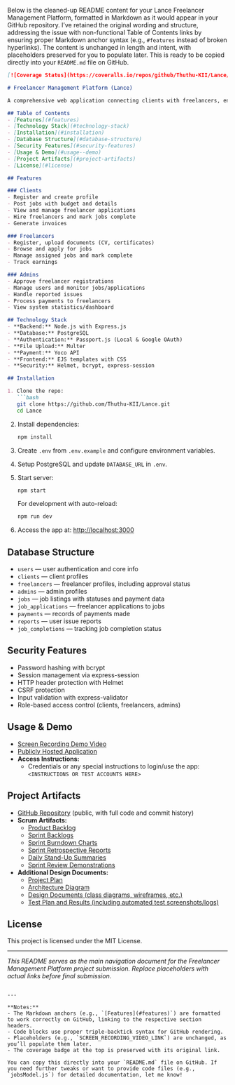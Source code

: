 Below is the cleaned-up README content for your Lance Freelancer Management Platform, formatted in Markdown as it would appear in your GitHub repository. I’ve retained the original wording and structure, addressing the issue with non-functional Table of Contents links by ensuring proper Markdown anchor syntax (e.g., `#features` instead of broken hyperlinks). The content is unchanged in length and intent, with placeholders preserved for you to populate later. This is ready to be copied directly into your `README.md` file on GitHub.

```markdown
[![Coverage Status](https://coveralls.io/repos/github/Thuthu-KII/Lance/badge.svg?branch=lance)](https://coveralls.io/github/Thuthu-KII/Lance?branch=lance)

# Freelancer Management Platform (Lance)

A comprehensive web application connecting clients with freelancers, enabling job posting, application, management, and payments with admin oversight.

## Table of Contents
- [Features](#features)
- [Technology Stack](#technology-stack)
- [Installation](#installation)
- [Database Structure](#database-structure)
- [Security Features](#security-features)
- [Usage & Demo](#usage--demo)
- [Project Artifacts](#project-artifacts)
- [License](#license)

## Features

### Clients
- Register and create profile
- Post jobs with budget and details
- View and manage freelancer applications
- Hire freelancers and mark jobs complete
- Generate invoices

### Freelancers
- Register, upload documents (CV, certificates)
- Browse and apply for jobs
- Manage assigned jobs and mark complete
- Track earnings

### Admins
- Approve freelancer registrations
- Manage users and monitor jobs/applications
- Handle reported issues
- Process payments to freelancers
- View system statistics/dashboard

## Technology Stack
- **Backend:** Node.js with Express.js
- **Database:** PostgreSQL
- **Authentication:** Passport.js (Local & Google OAuth)
- **File Upload:** Multer
- **Payment:** Yoco API
- **Frontend:** EJS templates with CSS
- **Security:** Helmet, bcrypt, express-session

## Installation

1. Clone the repo:
   ```bash
   git clone https://github.com/Thuthu-KII/Lance.git
   cd Lance
   ```

2. Install dependencies:
   ```bash
   npm install
   ```

3. Create `.env` from `.env.example` and configure environment variables.

4. Setup PostgreSQL and update `DATABASE_URL` in `.env`.

5. Start server:
   ```bash
   npm start
   ```

   For development with auto-reload:
   ```bash
   npm run dev
   ```

6. Access the app at: [http://localhost:3000](http://localhost:3000)

## Database Structure

- `users` — user authentication and core info
- `clients` — client profiles
- `freelancers` — freelancer profiles, including approval status
- `admins` — admin profiles
- `jobs` — job listings with statuses and payment data
- `job_applications` — freelancer applications to jobs
- `payments` — records of payments made
- `reports` — user issue reports
- `job_completions` — tracking job completion status

## Security Features

- Password hashing with bcrypt
- Session management via express-session
- HTTP header protection with Helmet
- CSRF protection
- Input validation with express-validator
- Role-based access control (clients, freelancers, admins)

## Usage & Demo

- [Screen Recording Demo Video](SCREEN_RECORDING_VIDEO_LINK)
- [Publicly Hosted Application](DEPLOYED_APP_LINK)
- **Access Instructions:**
  - Credentials or any special instructions to login/use the app: `<INSTRUCTIONS OR TEST ACCOUNTS HERE>`

## Project Artifacts

- [GitHub Repository](https://github.com/Thuthu-KII/Lance) (public, with full code and commit history)
- **Scrum Artifacts:**
  - [Product Backlog](PRODUCT_BACKLOG_LINK)
  - [Sprint Backlogs](SPRINT_BACKLOGS_LINK)
  - [Sprint Burndown Charts](BURNDOWN_CHARTS_LINK)
  - [Sprint Retrospective Reports](RETROSPECTIVE_REPORTS_LINK)
  - [Daily Stand-Up Summaries](DAILY_STANDUP_SUMMARIES_LINK)
  - [Sprint Review Demonstrations](SPRINT_REVIEW_LINKS_OR_VIDEOS)
- **Additional Design Documents:**
  - [Project Plan](PROJECT_PLAN_LINK)
  - [Architecture Diagram](ARCHITECTURE_DIAGRAM_LINK)
  - [Design Documents (class diagrams, wireframes, etc.)](DESIGN_DOCS_LINK)
  - [Test Plan and Results (including automated test screenshots/logs)](TEST_PLAN_AND_RESULTS_LINK)

## License

This project is licensed under the MIT License.

---

*This README serves as the main navigation document for the Freelancer Management Platform project submission. Replace placeholders with actual links before final submission.*
```

---

**Notes:**
- The Markdown anchors (e.g., `[Features](#features)`) are formatted to work correctly on GitHub, linking to the respective section headers.
- Code blocks use proper triple-backtick syntax for GitHub rendering.
- Placeholders (e.g., `SCREEN_RECORDING_VIDEO_LINK`) are unchanged, as you’ll populate them later.
- The coverage badge at the top is preserved with its original link.

You can copy this directly into your `README.md` file on GitHub. If you need further tweaks or want to provide code files (e.g., `jobsModel.js`) for detailed documentation, let me know!
